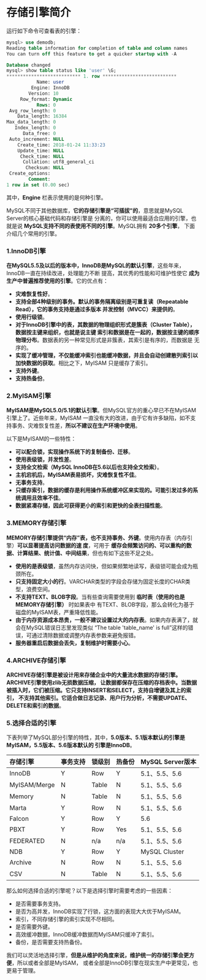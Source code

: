 存储引擎简介
================================================================================
运行如下命令可查看表的引擎：
```sql
mysql> use demodb;
Reading table information for completion of table and column names
You can turn off this feature to get a quicker startup with -A

Database changed
mysql> show table status like 'user' \G;
*************************** 1. row ***************************
           Name: user
         Engine: InnoDB
        Version: 10
     Row_format: Dynamic
           Rows: 0
 Avg_row_length: 0
    Data_length: 16384
Max_data_length: 0
   Index_length: 0
      Data_free: 0
 Auto_increment: NULL
    Create_time: 2018-01-24 11:33:23
    Update_time: NULL
     Check_time: NULL
      Collation: utf8_general_ci
       Checksum: NULL
 Create_options:
        Comment:
1 row in set (0.00 sec)
```
其中，**Engine** 栏表示使用的是何种引擎。

MySQL不同于其他数据库，**它的存储引擎是“可插拔”的**，意思就是MySQL Server的核心基础代码和存储引擎是
分离的，你可以使用最适合应用的引擎，也就是说 **MySQL支持不同的表使用不同的引擎**。MySQL拥有 **20多个引擎**，
下面介绍几个常用的引擎。

### 1.InnoDB引擎
**在MySQL5.5及以后的版本中，InnoDB是MySQL的默认引擎**，这些年来，InnoDB一直在持续改进，处理能力不断
提高，其优秀的性能和可维护性使它 **成为生产中普遍推荐使用的引擎**。它的优点有：
+ **灾难恢复性好**。
+ **支持全部4种级别的事务。默认的事务隔离级别是可重复读（Repeatable Read），它的事务支持是通过多版本
并发控制（MVCC）来提供的**。
+ **使用行级锁**。
+ **对于InnoDB引擎中的表，其数据的物理组织形式是簇表（Cluster Table），数据按主键来组织，也就是说主键
索引和数据是在一起的，数据按主键的顺序物理分布**。数据表的另一种常见形式是非簇表，其索引是有序的，而数据是
无序的。
+ **实现了缓冲管理，不仅能缓冲索引也能缓冲数据，并且会自动创建散列索引以加快数据的获取**。相比之下，MyISAM
只是缓存了索引。
+ **支持外键**。
+ **支持热备份**。

### 2.MyISAM引擎
**MyISAM是MySQL5.0/5.1的默认引擎**。但MySQL官方的重心早已不在MyISAM引擎上了。近些年来，MyISAM
一直没有大的改进，由于它有许多缺陷，如不支持事务、灾难恢复性差，**所以不建议在生产环境中使用**。

以下是MyISAM的一些特性：
+ **可以配合锁，实现操作系统下的复制备份、迁移**。
+ **使用表级锁，并发性差**。
+ **支持全文检索（MySQL InnoDB在5.6以后也支持全文检索）**。
+ **主机宕机后，MyISAM表易损坏，灾难恢复性不佳**。
+ **无事务支持**。
+ **只缓存索引，数据的缓存是利用操作系统缓冲区来实现的。可能引发过多的系统调用且效率不佳**。
+ **数据紧凑存储，因此可获得更小的索引和更快的全表扫描性能**。

### 3.MEMORY存储引擎
**MEMORY存储引擎提供“内存”表，也不支持事务、外键**。使用内存表（内存引擎）**可以显著提高访问数据的速
度**，可用于 **缓存会频繁访问的、可以重构的数据、计算结果、统计值、中间结果**，但也有如下这些不足之处。
+ **使用的是表级锁**，虽然内存访问快，但如果频繁地读写，表级锁可能会成为瓶颈所在。
+ **只支持固定大小的行**。VARCHAR类型的字段会存储为固定长度的CHAR类型，浪费空间。
+ **不支持TEXT、BLOB字段**。当有些查询需要使用到 **临时表（使用的也是MEMORY存储引擎）** 时如果表中
有TEXT、BLOB字段，那么会转化为基于磁盘的MyISAM表，严重降低性能。
+ **由于内存资源成本昂贵，一般不建议设置过大的内存表**。如果内存表满了，就会在MySQL错误日志里发现类似
“The table 'table_name' is full”这样的错误，可通过清除数据或调整内存表参数来避免报错。
+ **服务器重启后数据会丢失，复制维护时需要小心**。

### 4.ARCHIVE存储引擎
**ARCHIVE存储引擎是被设计用来存储企业中的大量流水数据的存储引擎。ARCHIVE引擎使用zlib无损数据压缩，
让数据都保存在压缩的存档表中。当数据被插入时，它们被压缩。它只支持INSERT和SELECT，支持自增键及其上的索引，
不支持其他索引。它适合做日志记录、用户行为分析，不需要UPDATE、DELETE和索引的数据**。

### 5.选择合适的引擎
下表列举了MySQL部分引擎的特性，其中，**5.0版本、5.1版本默认的引擎是MyISAM，5.5版本、5.6版本默认的
引擎是InnoDB**。

| 存储引擎 | 事务支持 | 锁级别 | 热备份 | MySQL Server版本 |
| :----- | :------ | :-----| :-----| :----------------|
| InnoDB | Y | Row | Y | 5.1、5.5、5.6 |
| MyISAM/Merge |N | Table | N | 5.1、5.5、5.6 |
| Memory | N | Table | N | 5.1、5.5、5.6 |
| Marta | Y | Row | N | 5.1、5.5、5.6 |
| Falcon | Y | Row | Y | 5.6 |
| PBXT | Y |Row | Yes | 5.1、5.5、5.6 |
| FEDERATED | N | n/a | n/a | 5.1、5.5、5.6 |
| NDB | Y | Row | Y | MySQL Cluster |
| Archive | N | Row | N | 5.1、5.5、5.6 |
| CSV | N | Table | N | 5.1、5.5、5.6 |

那么如何选择合适的引擎呢？以下是选择引擎时需要考虑的一些因素：
+ 是否需要事务支持。
+ 是否为高并发，InnoDB实现了行锁，这方面的表现大大优于MyISAM。
+ 索引，不同存储引擎的索引实现不尽相同。
+ 是否需要外键。
+ 高效缓冲数据，InnoDB缓冲数据而MyISAM只缓冲了索引。
+ 备份，是否需要支持热备份。

我们可以灵活地选择引擎，**但是从维护的角度来说，维护统一的存储引擎会更方便**，所以或者全部是MyISAM，
或者全部是InnoDB引擎在现实生产中更常见，也更易于管理。

